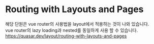 # Routing with Layouts and Pages

해당 단원은 vue router의 사용법을 layout에서 적용하는 것이 나와 있습니다.  
vue router의 lazy loading과 nested를 동일하게 사용 할 수 있습니다.  
https://quasar.dev/layout/routing-with-layouts-and-pages
